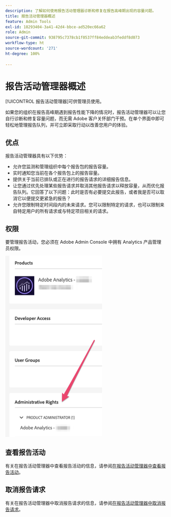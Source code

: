 ```yaml
---
description: 了解如何使用报告活动管理器诊断和修复在报告高峰期出现的容量问题。
title: 报告活动管理器概述
feature: Admin Tools
exl-id: 18293404-3a41-42d4-bbce-ad520ec66a62
role: Admin
source-git-commit: 938795c7378cb1f0537ff84eddeab3feddf8d073
workflow-type: ht
source-wordcount: '271'
ht-degree: 100%

---
```


# 报告活动管理器概述

[!UICONTROL 报告活动管理器]可供管理员使用。

如果您的组织在报告高峰期遇到报告性能下降的情况时，报告活动管理器可以让您自行诊断和修复容量问题，而无需 Adobe 客户关怀部门干预。在单个界面中即可轻松地管理报告队列，并可立即采取行动以改善您用户的体验。

## 优点

报告活动管理器具有以下优势：

* 允许您监测和管理组织中每个报告包的报告容量。
* 实时通知您当前在各个报告包上的报告容量。
* 提供关于当前已排队或正在进行的报告请求的详细报告信息。
* 让您通过优先处理某些报告请求并取消其他报告请求以释放容量，从而优化报告队列。它回答了以下问题：此时是否有必要提交此报告，或者我是否可以取消它以便提交更紧急的报告？
* 允许您限制特定时间段内的未来请求。您可以限制特定的请求，也可以限制来自特定用户的所有请求或与特定项目相关的请求。

## 权限

要管理报告活动，您必须在 Adobe Admin Console 中拥有 Analytics 产品管理员权限。

![权限](/help/admin/admin/assets/rep-mgr-permission.png)

## 查看报告活动

有关在报告活动管理器中查看报告活动的信息，请参阅[在报告活动管理器中查看报告活动](/help/admin/admin/reporting-activity-manager/reporting-activity.md)。

## 取消报告请求

有关在报告活动管理器中取消报告请求的信息，请参阅[在报告活动管理器中取消报告请求](/help/admin/admin/reporting-activity-manager/reporting-activity-cancel-requests.md)。
